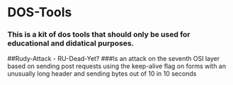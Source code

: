 # DOS-Tools

### This is a kit of dos tools that should only be used for educational and didatical purposes.

##Rudy-Attack - RU-Dead-Yet?
###Is an attack on the seventh OSI layer based on sending post requests using the keep-alive flag on forms with an unusually long header and sending bytes out of 10 in 10
seconds
